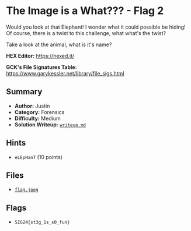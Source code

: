 # The Image is a What??? - Flag 2

Would you look at that Elephant! I wonder what it could possible be hiding! \
Of course, there is a twist to this challenge, what what's the twist?

Take a look at the animal, what is it's name?

**HEX Editor:** https://hexed.it/

**GCK's File Signatures Table:** https://www.garykessler.net/library/file_sigs.html

## Summary
- **Author:** Justin
- **Category:** Forensics
- **Difficulty:** Medium
- **Solution Writeup:** [`writeup.md`](./soln/writeup.md)

## Hints
- `eLEpHanT` (10 points)

## Files
- [`flag.jpeg`](./dist/flag.jpeg)

## Flags
- `SIG24{st3g_1s_s0_fun}`
